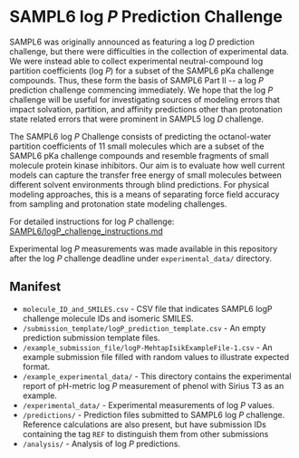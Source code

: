 # SAMPL6 log *P* Prediction Challenge

SAMPL6 was originally announced as featuring a log *D* prediction challenge, but there were difficulties in the collection of experimental data.
We were instead able to collect experimental neutral-compound log partition coefficients (log *P*) for a subset of the SAMPL6 pKa challenge compounds.
Thus, these form the basis of  SAMPL6 Part II -- a log *P* prediction challenge commencing immediately.
We hope that the log *P* challenge will be useful for investigating sources of modeling errors that impact solvation, partition, and affinity predictions other than protonation state related errors that were prominent in SAMPL5 log *D* challenge.  

The SAMPL6 log *P* Challenge consists of predicting the octanol-water partition coefficients of 11 small molecules which are a subset of the SAMPL6 pKa challenge compounds and resemble fragments of small molecule protein kinase inhibitors.
Our aim is to evaluate how well current models can capture the transfer free energy of small molecules between different solvent environments through blind predictions.
For physical modeling approaches, this is a means of separating force field accuracy from sampling and protonation state modeling challenges.

For detailed instructions for log *P* challenge: [SAMPL6/logP_challenge_instructions.md](/logP_challenge_instructions.md)

Experimental log *P* measurements was made available in this repository after the log *P* challenge deadline under `experimental_data/` directory.

## Manifest

- `molecule_ID_and_SMILES.csv` - CSV file that indicates SAMPL6 logP challenge molecule IDs and isomeric SMILES.
- `/submission_template/logP_prediction_template.csv` - An empty prediction submission template files.
-  `/example_submission_file/logP-MehtapIsikExampleFile-1.csv` - An example submission file filled with random values to illustrate expected format.
- `/example_experimental_data/` - This directory contains the experimental report of pH-metric log *P* measurement of phenol with Sirius T3 as an example.
- `/experimental_data/` - Experimental measurements of log *P* values.
- `/predictions/` - Prediction files submitted to SAMPL6 log *P* challenge. Reference calculations are also present, but have submission IDs containing the tag `REF` to distinguish them from other submissions
- `/analysis/` - Analysis of log *P* predictions.
